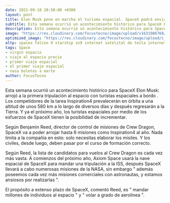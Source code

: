 ```yaml
---
date: 2021-09-18 20:50:00 +0300
layout: post
title: Elon Musk pone en marcha el turismo espacial. SpaceX podrá enviar hasta seis misiones al espacio con civiles a bordo anualmente
subtitle: Esta semana ocurrió un acontecimiento histórico para SpaceX Elon Musk arrojó a la primera tripulación al espacio con turistas espaciales a bordo. Los competidores de la tarea Inspiration4 prevalecerán en órbita a una altitud de unos 580 km a lo largo de diversos días y después regresarán a la Tierra. Y ya el próximo año, los turistas espaciales por medio de los esfuerzos de SpaceX tienen la posibilidad de incrementar.
description: Esta semana ocurrió un acontecimiento histórico para SpaceX Elon Musk arrojó a la primera tripulación al espacio con turistas espaciales a bordo. Los competidores de la tarea Inspiration4 prevalecerán en órbita a una altitud de unos 580 km a lo largo de diversos días y después regresarán a la Tierra. Y ya el próximo año, los turistas espaciales por medio de los esfuerzos de SpaceX tienen la posibilidad de incrementar.
image: "https://res.cloudinary.com/focustecno/image/upload/v1631986768/turismo%20espacial%20de%20spacex.png"
optimized_image: "https://res.cloudinary.com/focustecno/image/upload/c_scale,w_639/v1631986768/turismo%20espacial%20de%20spacex.png"
altp: spacex falcon 9 starship sn9 internet satelital de tesla internet satelital starlink internet satelital tesla starlink internet satelital spacex internet satelital xspace internet precio internet starlink virgin espacio viaje al espacio precio viaje espacial primer viaje espacial nasa boletos a marte
tags: Space
- virgin espacio
- viaje al espacio precio
- primer viaje espacial
- el primer viaje espacial
- nasa boletos a marte
author: FocusTecno
---
```

Esta semana ocurrió un acontecimiento histórico para SpaceX Elon Musk: arrojó a la primera tripulación al espacio con turistas espaciales a bordo . Los competidores de la tarea Inspiration4 prevalecerán en órbita a una altitud de unos 580 km a lo largo de diversos días y después regresarán a la Tierra. Y ya el próximo año, los turistas espaciales por medio de los esfuerzos de SpaceX tienen la posibilidad de incrementar. 

Según Benjamin Reed, director de control de misiones de Crew Dragon, SpaceX va a poder arrojar hasta 6 misiones como Inspiration4 al año. Nada limita a la compañía en esto: solo necesitas elaborar los misiles. Y los civiles, desde luego, deben pasar por el curso de formación correcto.

Según Reed, la lista de candidatos para vuelos al Crew Dragon es cada vez más vasta. A comienzos del próximo año, Axiom Space usará la nave espacial de SpaceX para mandar una tripulación a la ISS, después SpaceX llevará a cabo numerosas misiones de la NASA, sin embargo " además poseemos cada vez más misiones comerciales con astronautas, y estamos ansiosos por realizarlas ".

El propósito a extenso plazo de SpaceX, comentó Reed, es " mandar millones de individuos al espacio " y " volar a grado de aerolínea ". 
